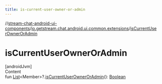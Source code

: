```yaml
---
title: is-current-user-owner-or-admin
---
```

//[stream-chat-android-ui-components](../../index.md)/[io.getstream.chat.android.ui.common.extensions](index.md)/[isCurrentUserOwnerOrAdmin](isCurrentUserOwnerOrAdmin.md)



# isCurrentUserOwnerOrAdmin  
[androidJvm]  
Content  
fun [List](https://kotlinlang.org/api/latest/jvm/stdlib/kotlin.collections/-list/index.html)&lt;Member&gt;?.[isCurrentUserOwnerOrAdmin](isCurrentUserOwnerOrAdmin.md)(): [Boolean](https://kotlinlang.org/api/latest/jvm/stdlib/kotlin/-boolean/index.html)  



